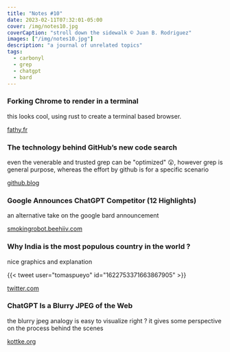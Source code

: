 ```yaml
---
title: "Notes #10"
date: 2023-02-11T07:32:01-05:00
cover: /img/notes10.jpg
coverCaption: "stroll down the sidewalk © Juan B. Rodriguez"
images: ["/img/notes10.jpg"]
description: "a journal of unrelated topics"
tags:
  - carbonyl
  - grep
  - chatgpt
  - bard
---
```


### Forking Chrome to render in a terminal

this looks cool, using rust to create a terminal based browser.

[fathy.fr](https://fathy.fr/carbonyl)

### The technology behind GitHub’s new code search

even the venerable and trusted grep can be "optimized" 😮, however grep is general purpose, whereas the effort by github is for a specific scenario

[github.blog](https://github.blog/2023-02-06-the-technology-behind-githubs-new-code-search/)

### Google Announces ChatGPT Competitor (12 Highlights)

an alternative take on the google bard announcement

[smokingrobot.beehiiv.com](https://smokingrobot.beehiiv.com/p/google-announces-bard)

### Why India is the most populous country in the world ?

nice graphics and explanation

{{< tweet user="tomaspueyo" id="1622753371663867905" >}}

[twitter.com](https://twitter.com/tomaspueyo/status/1622753371663867905?s=61&t=JMlcY333UaMcHt9jCo7uHA)

### ChatGPT Is a Blurry JPEG of the Web

the blurry jpeg analogy is easy to visualize right ? it gives some perspective on the process behind the scenes

[kottke.org](https://kottke.org/23/02/ted-chiang-chatgpt-is-a-blurry-jpeg-of-the-web)
